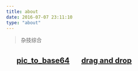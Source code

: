 ```yaml
---
title: about
date: 2016-07-07 23:11:10
type: "about"
---
```


> 杂技综合

　　<b style="font-size: 20px;" title="图片与base64码转换">[pic_to_base64](http://www.fukua777.cn/pic_to_base64/)</b>
　　<b style="font-size: 20px; display: inline-block; margin-top: 20px;" title="拖拽图片">[drag and drop](http://www.fukua777.cn/drag-and-drop/)</b>